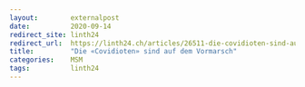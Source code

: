 ```yaml
---
layout:        externalpost
date:          2020-09-14
redirect_site: linth24
redirect_url:  https://linth24.ch/articles/26511-die-covidioten-sind-auf-dem-vormarsch
title:         "Die «Covidioten» sind auf dem Vormarsch"
categories:    MSM
tags:          linth24
---
```

